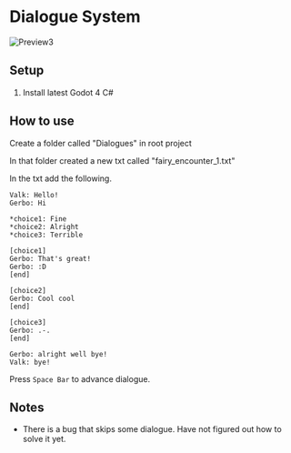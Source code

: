 # Dialogue System

![Preview3](https://user-images.githubusercontent.com/6277739/224518350-491ff4a9-d026-4c52-a462-ca3780750914.PNG)

## Setup
1. Install latest Godot 4 C#

## How to use
Create a folder called "Dialogues" in root project

In that folder created a new txt called "fairy_encounter_1.txt"

In the txt add the following.

```
Valk: Hello!
Gerbo: Hi

*choice1: Fine
*choice2: Alright
*choice3: Terrible

[choice1]
Gerbo: That's great!
Gerbo: :D
[end]

[choice2]
Gerbo: Cool cool
[end]

[choice3]
Gerbo: .-.
[end]

Gerbo: alright well bye!
Valk: bye!
```

Press `Space Bar` to advance dialogue.

## Notes
- There is a bug that skips some dialogue. Have not figured out how to solve it yet.

